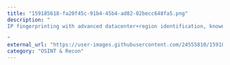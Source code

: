 ```yaml
---
title: "159185618-fa20f45c-91b4-45b4-ad82-02becc648fa5.png"
description: "
IP fingerprinting with advanced datacenter+region identification, known vulnerabilities affecting the target and honeypot identification according to Shodan data

"
external_url: "https://user-images.githubusercontent.com/24555810/159185618-fa20f45c-91b4-45b4-ad82-02becc648fa5.png"
category: "OSINT & Recon"
---
```

